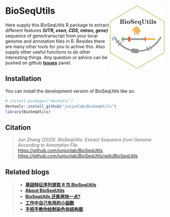 
# BioSeqUtils <img src="man/BioSeqUtils-logo.png" align="right" height="200" />

<!-- badges: start -->

Here supply this BioSeqUtils R package to extract different features ***(UTR, exon, CDS, intron, gene)*** sequence of gene/transcript from your local genome and annotation files in R. Besides there are many other tools for you to achive this. Also supply other useful functions to do other interesting things. Any question or advice can be pushed on github [**Issues**](https://github.com/junjunlab/BioSeqUtils/issues) panel.

<!-- badges: end -->


## Installation

You can install the development version of BioSeqUtils like so:

``` r
# install.packages("devtools")
devtools::install_github("junjunlab/BioSeqUtils")
library(BioSeqUtils)
```

## Citation

> Jun Zhang (2023). *BioSeqUtils: Extract Sequence from Genome According to Annotation File.*  https://github.com/junjunlab/BioSeqUtils, https://github.com/junjunlab/BioSeqUtils/wiki/BioSeqUtils

## Related blogs

> - [**基因特征序列提取 R 包 BioSeqUtils**](https://mp.weixin.qq.com/s?__biz=MzkyMTI1MTYxNA==&mid=2247508252&idx=1&sn=d7461dc312dba82b1a795331955e9fac&chksm=c1849b6df6f3127b4a4e9bcad885fff6eb4b69dc62ca29dc90d0935a39f2c160c6c78ea761e9&token=1422368458&lang=zh_CN#rd)
> - [**About BioSeqUtils**](https://mp.weixin.qq.com/s?__biz=MzkyMTI1MTYxNA==&mid=2247508288&idx=1&sn=749071718786c08fc380247fa69d25ce&chksm=c1849b31f6f312271573bf922caf4e7cbce0add38f4da9e45540197da45ab35a3bdcbf93c2e2&token=1422368458&lang=zh_CN#rd)
> - [**BioSeqUtils 还能再快一点?**](https://mp.weixin.qq.com/s?__biz=MzkyMTI1MTYxNA==&mid=2247508657&idx=1&sn=124559873b5c3c99d7c80bdb7498200f&chksm=c18498c0f6f311d6a46b31ce0395a0d0cb4a6ff46102260ac1512f905d25b1c26c8b556f079e&token=1698519075&lang=zh_CN#rd)
> - [**工作中自己有用的小函数**](https://mp.weixin.qq.com/s?__biz=MzkyMTI1MTYxNA==&mid=2247508705&idx=1&sn=71cc7fa3fc7950b3b8f80f486465f720&chksm=c1849890f6f31186176b9102de0e88adb8314f1d9e875a0d417cad7cbeba0a5e8cf9ac05941c&token=1698519075&lang=zh_CN#rd)
> - [**手把手教你绘制染色体结构图**](https://mp.weixin.qq.com/s?__biz=MzkyMTI1MTYxNA==&mid=2247508733&idx=1&sn=4dc7927ac4b1c065f230a6bf934ed8f3&chksm=c184988cf6f3119aaaabcca868ddbe6dd33bf3040917b9aac6919020590ecd032130371319f5&token=1698519075&lang=zh_CN#rd)
